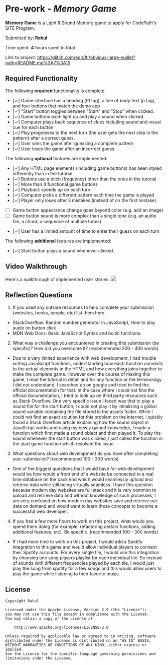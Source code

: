 # Pre-work - *Memory Game*

**Memory Game** is a Light & Sound Memory game to apply for CodePath's SITE Program. 

Submitted by: **Rahul**

Time spent: **4** hours spent in total

Link to project: https://glitch.com/edit/#!/obvious-large-wallet?path=README.md%3A7%3A15

## Required Functionality

The following **required** functionality is complete:

* [✓] Game interface has a heading (h1 tag), a line of body text (p tag), and four buttons that match the demo app
* [✓] "Start" button toggles between "Start" and "Stop" when clicked. 
* [✓] Game buttons each light up and play a sound when clicked. 
* [✓] Computer plays back sequence of clues including sound and visual cue for each button
* [✓] Play progresses to the next turn (the user gets the next step in the pattern) after a correct guess. 
* [✓] User wins the game after guessing a complete pattern
* [✓] User loses the game after an incorrect guess

The following **optional** features are implemented:

* [✓] Any HTML page elements (including game buttons) has been styled differently than in the tutorial
* [✓] Buttons use a pitch (frequency) other than the ones in the tutorial
* [✓] More than 4 functional game buttons
* [✓] Playback speeds up on each turn
* [✓] Computer picks a different pattern each time the game is played
* [✓] Player only loses after 3 mistakes (instead of on the first mistake)
* [ ] Game button appearance change goes beyond color (e.g. add an image)
* [ ] Game button sound is more complex than a single tone (e.g. an audio file, a chord, a sequence of multiple tones)
* [✓] User has a limited amount of time to enter their guess on each turn

The following **additional** features are implemented:

- [✓] Start button plays a sound whenever clicked.

## Video Walkthrough

Here's a walkthrough of implemented user stories:
<img src = "./assets/MkRxteyTkC.gif"><br>


## Reflection Questions
1. If you used any outside resources to help complete your submission (websites, books, people, etc) list them here. 
  - StackOverflow: Randon number generator in JavaScript, How to play audio on button click
  - MDN Web Docs: Basic JavaScript Syntax and buitin functions.

2. What was a challenge you encountered in creating this submission (be specific)? How did you overcome it? (recommended 200 - 400 words) 
  - Due to a very limited experience with web development, I had trouble writing JavaScript functions, understanding how each function connects
  to the actual elements in the HTML and how everything joins together to make the complete game. However over the course of making this game, I 
  read the tutorial in detail and for any function or the terminology I did not understand, I searched up on google and tried to find the official 
  documentation for that. In the case where I could not find the official documentation, I tried to look up on third party resources such as Stack Overflow. 
  One very specific issue I faced was that to play a sound file for the start button, I could not play it by initializing a global sound variable 
  containing the file stored in the assets folder. While I could not find an exact solution for this problem on the internet, I quickly found a 
  Stack Overflow article explaining how the sound object in JavaScript works and using my newly gained knowledge, I made a function which first 
  made a sound object and then played it. To play the sound whenever the start button was clicked, I just called the function in the start game 
  function which resolved the issue. 

3. What questions about web development do you have after completing your submission? (recommended 100 - 300 words) 
  - One of the biggest questions that I would have for web development would be how would a front end of a website be connected to a real time 
  database on the back end which would seamlessly upload and retrieve data while still being virtually seamless. I have this question because modern 
  day websites are full stack and it is very common to upload and retrieve data and without knowledge of such processes, I am very confused on how 
  modern day websites save and retrieve our data on demand and would want to learn these concepts to become a successful web developer.

4. If you had a few more hours to work on this project, what would you spend them doing (for example: refactoring certain functions, adding additional features, etc). Be specific. (recommended 100 - 300 words) 
  - If i had more time to work on this project, I would add a Spotify integration to this game and would allow individual players to connect their Spotify accounts. 
  For every single tile, I would use this integration by choosing one song players playlist for each individual tile. So instead of sounds with different frequencies 
  played by each tile, I would just play the song from spotify for a few songs and this would allow users to play the game while listening to their favorite music.



## License

    Copyright Rahul

    Licensed under the Apache License, Version 2.0 (the "License");
    you may not use this file except in compliance with the License.
    You may obtain a copy of the License at

        http://www.apache.org/licenses/LICENSE-2.0

    Unless required by applicable law or agreed to in writing, software
    distributed under the License is distributed on an "AS IS" BASIS,
    WITHOUT WARRANTIES OR CONDITIONS OF ANY KIND, either express or implied.
    See the License for the specific language governing permissions and
    limitations under the License.
